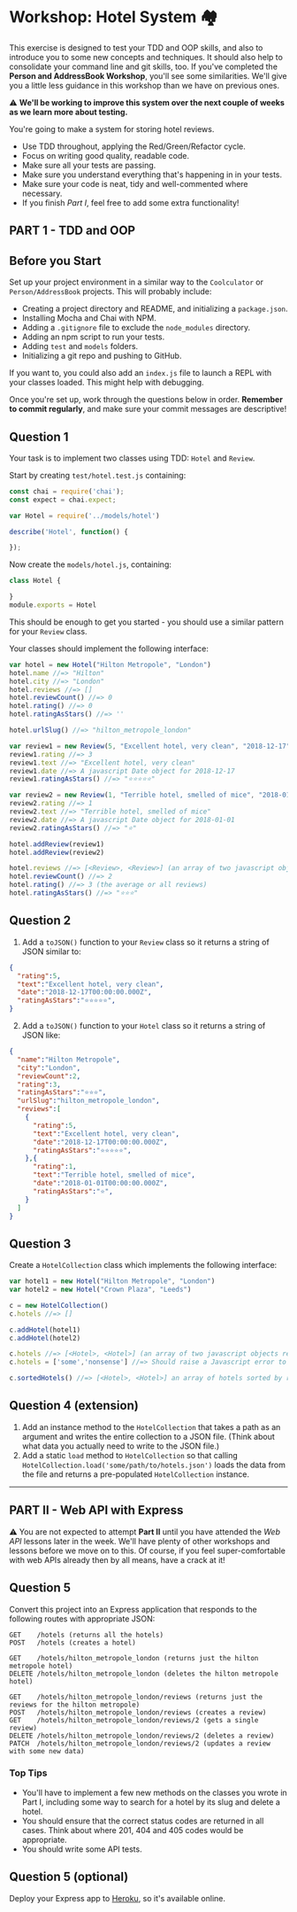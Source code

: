 
# Workshop: Hotel System 🏘


This exercise is designed to test your TDD and OOP skills, and also to introduce you to some new concepts and techniques. It should also help to consolidate your command line and git skills, too. If you've completed the **Person and AddressBook Workshop**, you'll see some similarities. We'll give you a little less guidance in this workshop than we have on previous ones.

⚠️ **We'll be working to improve this system over the next couple of weeks as we learn more about testing.**

You're going to make a system for storing hotel reviews.

* Use TDD throughout, applying the Red/Green/Refactor cycle.
* Focus on writing good quality, readable code.
* Make sure all your tests are passing.
* Make sure you understand everything that's happening in in your tests.
* Make sure your code is neat, tidy and well-commented where necessary.
* If you finish _Part I_, feel free to add some extra functionality!

## PART 1 - TDD and OOP

## Before you Start

Set up your project environment in a similar way to the `Coolculator` or `Person/AddressBook` projects. This will probably include:

* Creating a project directory and README, and initializing a `package.json`.
* Installing Mocha and Chai with NPM.
* Adding a `.gitignore` file to exclude the `node_modules` directory.
* Adding an npm script to run your tests.
* Adding `test` and `models` folders.
* Initializing a git repo and pushing to GitHub.

If you want to, you could also add an `index.js` file to launch a REPL with your classes loaded. This might help with debugging.

Once you're set up, work through the questions below in order. **Remember to commit regularly**, and make sure your commit messages are descriptive!

## Question 1

Your task is to implement two classes using TDD: `Hotel` and `Review`.

Start by creating `test/hotel.test.js` containing:

```javascript
const chai = require('chai');
const expect = chai.expect;

var Hotel = require('../models/hotel')

describe('Hotel', function() {

});
```

Now create the `models/hotel.js`, containing:

```javascript
class Hotel {

}
module.exports = Hotel
```

This should be enough to get you started - you should use a similar pattern for your `Review` class.

Your classes should implement the following interface:

```javascript
var hotel = new Hotel("Hilton Metropole", "London")
hotel.name //=> "Hilton"
hotel.city //=> "London"
hotel.reviews //=> []
hotel.reviewCount() //=> 0
hotel.rating() //=> 0
hotel.ratingAsStars() //=> ''

hotel.urlSlug() //=> "hilton_metropole_london"

var review1 = new Review(5, "Excellent hotel, very clean", "2018-12-17")
review1.rating //=> 3
review1.text //=> "Excellent hotel, very clean"
review1.date //=> A javascript Date object for 2018-12-17
review1.ratingAsStars() //=> "⭐️⭐️⭐️⭐️⭐"

var review2 = new Review(1, "Terrible hotel, smelled of mice", "2018-01-01")
review2.rating //=> 1
review2.text //=> "Terrible hotel, smelled of mice"
review2.date //=> A javascript Date object for 2018-01-01
review2.ratingAsStars() //=> "⭐️"

hotel.addReview(review1)
hotel.addReview(review2)

hotel.reviews //=> [<Review>, <Review>] (an array of two javascript objects representing your reviews)
hotel.reviewCount() //=> 2
hotel.rating() //=> 3 (the average or all reviews)
hotel.ratingAsStars() //=> "⭐️⭐️⭐️"
```

## Question 2

1. Add a `toJSON()` function to your `Review` class so it returns a string of JSON similar to:

```json
{
  "rating":5,
  "text":"Excellent hotel, very clean",
  "date":"2018-12-17T00:00:00.000Z",
  "ratingAsStars":"⭐️⭐️⭐️⭐️⭐️",
}
```

2. Add a `toJSON()` function to your `Hotel` class so it returns a string of JSON like:

```json
{
  "name":"Hilton Metropole",
  "city":"London",
  "reviewCount":2,
  "rating":3,
  "ratingAsStars":"⭐️⭐️⭐️",
  "urlSlug":"hilton_metropole_london",
  "reviews":[
    {
      "rating":5,
      "text":"Excellent hotel, very clean",
      "date":"2018-12-17T00:00:00.000Z",
      "ratingAsStars":"⭐️⭐️⭐️⭐️⭐️",
    },{
      "rating":1,
      "text":"Terrible hotel, smelled of mice",
      "date":"2018-01-01T00:00:00.000Z",
      "ratingAsStars":"⭐️",
    }
  ]
}
```

## Question 3

Create a `HotelCollection` class which implements the following interface:

```javascript
var hotel1 = new Hotel("Hilton Metropole", "London")
var hotel2 = new Hotel("Crown Plaza", "Leeds")

c = new HotelCollection()
c.hotels //=> []

c.addHotel(hotel1)
c.addHotel(hotel2)

c.hotels //=> [<Hotel>, <Hotel>] (an array of two javascript objects representing your Hotels)
c.hotels = ['some','nonsense'] //=> Should raise a Javascript error to prevent us overwriting our hotels array.

c.sortedHotels() //=> [<Hotel>, <Hotel>] an array of hotels sorted by rating, highest first.
```

## Question 4 (extension)

1. Add an instance method to the `HotelCollection` that takes a path as an argument and writes the entire collection to a JSON file. (Think about what data you actually need to write to the JSON file.)
2. Add a static `load` method to `HotelCollection` so that calling `HotelCollection.load('some/path/to/hotels.json')` loads the data from the file and returns a pre-populated `HotelCollection` instance.

***

## PART II - Web API with Express

⚠️ You are not expected to attempt **Part II** until you have attended the _Web API_ lessons later in the week. We'll have plenty of other workshops and lessons before we move on to this. Of course, if you feel super-comfortable with web APIs already then by all means, have a crack at it!

## Question 5

Convert this project into an Express application that responds to the following routes with appropriate JSON:

```
GET    /hotels (returns all the hotels)
POST   /hotels (creates a hotel)

GET    /hotels/hilton_metropole_london (returns just the hilton metropole hotel)
DELETE /hotels/hilton_metropole_london (deletes the hilton metropole hotel)

GET    /hotels/hilton_metropole_london/reviews (returns just the reviews for the hilton metropole)
POST   /hotels/hilton_metropole_london/reviews (creates a review)
GET    /hotels/hilton_metropole_london/reviews/2 (gets a single review)
DELETE /hotels/hilton_metropole_london/reviews/2 (deletes a review)
PATCH  /hotels/hilton_metropole_london/reviews/2 (updates a review with some new data)
```

### Top Tips

* You'll have to implement a few new methods on the classes you wrote in Part I, including some way to search for a hotel by its slug and delete a hotel.
* You should ensure that the correct status codes are returned in all cases. Think about where 201, 404 and 405 codes would be appropriate.
* You should write some API tests.

## Question 5 (optional)

Deploy your Express app to [Heroku](heroku.com), so it's available online.
